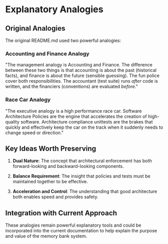 # Explanatory Analogies

## Original Analogies

The original README.md used two powerful analogies:

### Accounting and Finance Analogy

"The management analogy is Accounting and Finance. The difference between these two things is that accounting is about the past (historical facts), and finance is about the future (sensible guessing). The fun police cover both responsibilities. The accountant (test suite) runs _after_ code is written, and the financiers (conventions) are evaluated _before_."

### Race Car Analogy

"The executive analogy is a high performance race car. Software Architecture Policies are the engine that accelerates the creation of high-quality software. Architecture compliance unittests are the brakes that quickly and effectively keep the car on the track when it suddenly needs to change speed or direction."

## Key Ideas Worth Preserving

1. **Dual Nature**: The concept that architectural enforcement has both forward-looking and backward-looking components.

2. **Balance Requirement**: The insight that policies and tests must be maintained together to be effective.

3. **Acceleration and Control**: The understanding that good architecture both enables speed and provides safety.

## Integration with Current Approach

These analogies remain powerful explanatory tools and could be incorporated into the current documentation to help explain the purpose and value of the memory bank system.
